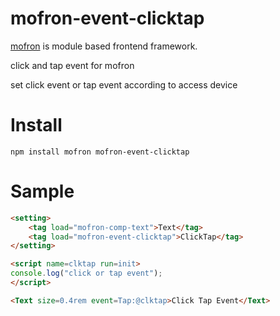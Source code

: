 # mofron-event-clicktap
[mofron](https://mofron.github.io/mofron/) is module based frontend framework.

click and tap event for mofron

set click event or tap event according to access device


# Install
```
npm install mofron mofron-event-clicktap
```

# Sample
```html
<setting>
    <tag load="mofron-comp-text">Text</tag>
    <tag load="mofron-event-clicktap">ClickTap</tag>
</setting>

<script name=clktap run=init>
console.log("click or tap event");
</script>

<Text size=0.4rem event=Tap:@clktap>Click Tap Event</Text>
```
